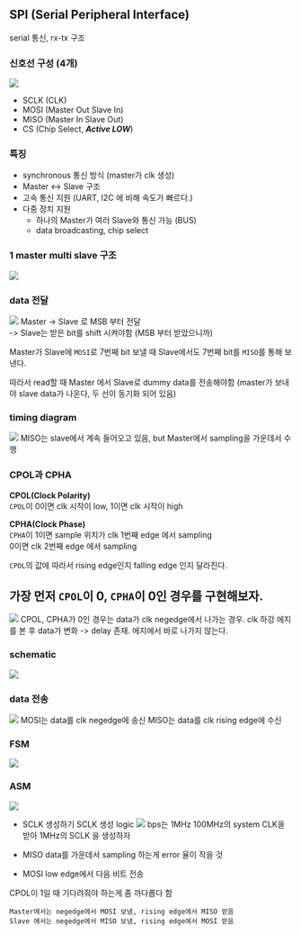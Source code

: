 ## SPI (Serial Peripheral Interface)
serial 통신, rx-tx 구조

### 신호선 구성 (4개)
![](image.png)
- SCLK (CLK)  
- MOSI (Master Out Slave In)  
- MISO (Master In Slave Out)  
- CS (Chip Select, ***Active LOW***)  

### 특징
- synchronous 통신 방식 (master가 clk 생성)  
- Master <-> Slave 구조  
- 고속 통신 지원 (UART, I2C 에 비해 속도가 빠르다.)  
- 다중 장치 지원  
    - 하나의 Master가 여러 Slave와 통신 가능 (BUS)  
    - data broadcasting, chip select  

### 1 master multi slave 구조  
![](image-3.png)

### data 전달
![](image-1.png)
Master -> Slave 로 MSB 부터 전달  
-> Slave는 받은 bit를 shift 시켜야함 (MSB 부터 받았으니까)  

Master가 Slave에 `MOSI`로 7번째 bit 보낼 때 Slave에서도 7번째 bit를 `MISO`를 통해 보낸다.  

따라서 read할 때 Master 에서 Slave로 dummy data를 전송해야함 (master가 보내야 slave data가 나온다, 두 선이 동기화 되어 있음)  


### timing diagram
![](tim.png)
MISO는 slave에서 계속 들어오고 있음, but Master에서 sampling을 가운데서 수행

### CPOL과 CPHA
**CPOL(Clock Polarity)**  
`CPOL`이 0이면 clk 시작이 low, 1이면 clk 시작이 high  

**CPHA(Clock Phase)**  
`CPHA`이 1이면 sample 위치가 clk 1번째 edge 에서 sampling  
0이면 clk 2번째 edge 에서 sampling  

`CPOL`의 값에 따라서 rising edge인지 falling edge 인지 달라진다.  

## 가장 먼저 `CPOL`이 0, `CPHA`이 0인 경우를 구현해보자.
![](tim2.png)
CPOL, CPHA가 0인 경우는 data가 clk negedge에서 나가는 경우.
clk 하강 에지를 본 후 data가 변화 -> delay 존재. 에지에서 바로 나가지 않는다.

### schematic
![](schematic.png)

### data 전송
![](tim3.png)
MOSI는 data를 clk negedge에 송신
MISO는 data를 clk rising edge에 수신

### FSM
![](fsm.png)


### ASM
![](asm.png)
- SCLK 생성하기
SCLK 생성 logic
![](sclk_asm.png)
bps는 1MHz
100MHz의 system CLK을 받아 1MHz의 SCLK 을 생성하자


- MISO
data를 가운데서 sampling 하는게 error 율이 작을 것

- MOSI
low edge에서 다음 비트 전송


CPOL이 1일 때 기다려줘야 하는게 좀 까다롭다 함

    Master에서는 negedge에서 MOSI 보냄, rising edge에서 MISO 받음
    Slave 에서는 negedge에서 MISO 보냄, rising edge에서 MOSI 받음


